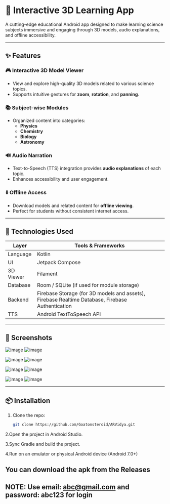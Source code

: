 # 📱 Interactive 3D Learning App

A cutting-edge educational Android app designed to make learning science subjects immersive and engaging through 3D models, audio explanations, and offline accessibility.

---

## ✨ Features

### 🎮 Interactive 3D Model Viewer
- View and explore high-quality 3D models related to various science topics.
- Supports intuitive gestures for **zoom**, **rotation**, and **panning**.

### 📚 Subject-wise Modules
- Organized content into categories:
  - **Physics**
  - **Chemistry**
  - **Biology**
  - **Astronomy**

### 🔊 Audio Narration
- Text-to-Speech (TTS) integration provides **audio explanations** of each topic.
- Enhances accessibility and user engagement.

### ⬇️ Offline Access
- Download models and related content for **offline viewing**.
- Perfect for students without consistent internet access.

---

## 🚀 Technologies Used

| Layer      | Tools & Frameworks                         |
|------------|---------------------------------------------|
| Language   | Kotlin                                      |
| UI         | Jetpack Compose |
| 3D Viewer  | Filament |
| Database   | Room / SQLite (if used for module storage)  |
| Backend    | Firebase Storage (for 3D models and assets), Firebase Realtime Database, Firebase Authentication |
| TTS        | Android TextToSpeech API |

---

## 📸 Screenshots

![image](https://github.com/user-attachments/assets/a093aaac-5b47-42b2-9dee-ea896b2509e0)  ![image](https://github.com/user-attachments/assets/ae64e542-111f-423a-bdd7-ae977484bec9)

![image](https://github.com/user-attachments/assets/c9027e48-1d11-405f-9c07-51670b5a7c2c)  ![image](https://github.com/user-attachments/assets/59a4cee7-b695-4bf1-80d4-02a77ee767ff)

![image](https://github.com/user-attachments/assets/ef7d58f6-829a-4c99-80eb-310fab1349fd)  ![image](https://github.com/user-attachments/assets/60aef303-396a-4c78-99e3-83a26785ae64)

![image](https://github.com/user-attachments/assets/c6170bd2-01f7-48a9-b821-ffd3ac335e96)  ![image](https://github.com/user-attachments/assets/fe2078d6-01ac-4a77-8581-986675a85352)

---

## 📦 Installation

1. Clone the repo:
   ```bash
   git clone https://github.com/Goatonsteroid/ARVidya.git
2.Open the project in Android Studio.

3.Sync Gradle and build the project.

4.Run on an emulator or physical Android device (Android 7.0+)

## You can download the apk from the Releases 
## NOTE: Use email: abc@gmail.com and password: abc123 for login

